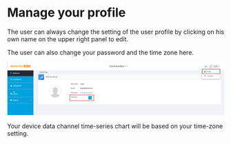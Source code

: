 # Manage your profile

The user can always change the setting of the user profile by clicking on his own name on the upper right panel to edit.

The user can also change your password and the time zone here.


![](../images/Profile.JPG)

Your device data channel time-series chart will be based on your time-zone setting.



